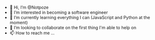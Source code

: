 - 👋 Hi, I’m @Notpoze
- 👀 I’m interested in becoming a software engineer
- 🌱 I’m currently learning everything I can (JavaScript and Python at the moment)
- 💞️ I’m looking to collaborate on the first thing I'm able to help on
- 📫 How to reach me ...

<!---
Notpoze/Notpoze is a ✨ special ✨ repository because its `README.md` (this file) appears on your GitHub profile.
You can click the Preview link to take a look at your changes.
--->
